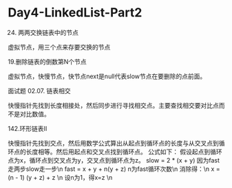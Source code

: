 # Day4-LinkedList-Part2
24. 两两交换链表中的节点

虚拟节点，用三个点来存要交换的节点

19.删除链表的倒数第N个节点 

虚拟节点，快慢节点，快节点next是null代表slow节点在要删除的点前面。

面试题 02.07. 链表相交 

快慢指针先找到长度相接处，然后同步进行寻找相交点。主要查找相交要对比点而不是对比数值。

142.环形链表II 

快慢指针先找到交点，然后用数学公式算出从起点到循环点的长度与从交叉点到循环点的长度相等。然后用起点和交叉点找到循环点。
公式如下：
假设起点到循环点为x，循环点到交叉点为y，交叉点到循环点为z。
slow = 2 * (x + y) 因为fast走两步slow走一步\n
fast = x + y + n(y + z) n为fast循环次数\n
消除得：\n
x = (n - 1) (y + z) + z \n
设n为1，得x=z \n
